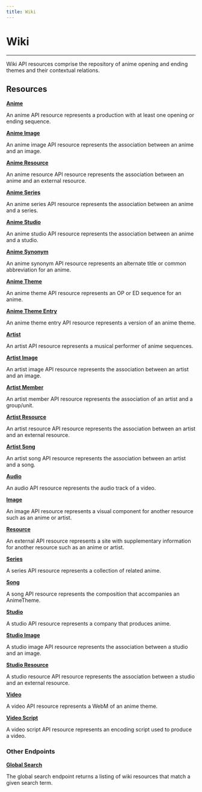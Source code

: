 ```yaml
---
title: Wiki
---
```


# Wiki

---

Wiki API resources comprise the repository of anime opening and ending themes and their contextual relations.

## Resources

**[Anime](/wiki/anime/)**

An anime API resource represents a production with at least one opening or ending sequence.

**[Anime Image](/wiki/animeimage/)**

An anime image API resource represents the association between an anime and an image.

**[Anime Resource](/wiki/animeresource/)**

An anime resource API resource represents the association between an anime and an external resource.

**[Anime Series](/wiki/animeseries/)**

An anime series API resource represents the association between an anime and a series.

**[Anime Studio](/wiki/animestudio/)**

An anime studio API resource represents the association between an anime and a studio.

**[Anime Synonym](/wiki/animesynonym/)**

An anime synonym API resource represents an alternate title or common abbreviation for an anime.

**[Anime Theme](/wiki/animetheme/)**

An anime theme API resource represents an OP or ED sequence for an anime.

**[Anime Theme Entry](/wiki/animethemeentry/)**

An anime theme entry API resource represents a version of an anime theme.

**[Artist](/wiki/artist/)**

An artist API resource represents a musical performer of anime sequences.

**[Artist Image](/wiki/artistimage/)**

An artist image API resource represents the association between an artist and an image.

**[Artist Member](/wiki/artistmember/)**

An artist member API resource represents the association of an artist and a group/unit.

**[Artist Resource](/wiki/artistresource/)**

An artist resource API resource represents the association between an artist and an external resource.

**[Artist Song](/wiki/artistsong/)**

An artist song API resource represents the association between an artist and a song.

**[Audio](/wiki/audio/)**

An audio API resource represents the audio track of a video.

**[Image](/wiki/image/)**

An image API resource represents a visual component for another resource such as an anime or artist.

**[Resource](/wiki/resource/)**

An external API resource represents a site with supplementary information for another resource such as an anime or artist.

**[Series](/wiki/series/)**

A series API resource represents a collection of related anime.

**[Song](/wiki/song/)**

A song API resource represents the composition that accompanies an AnimeTheme.

**[Studio](/wiki/studio/)**

A studio API resource represents a company that produces anime.

**[Studio Image](/wiki/studioimage/)**

A studio image API resource represents the association between a studio and an image.

**[Studio Resource](/wiki/studioresource/)**

A studio resource API resource represents the association between a studio and an external resource.

**[Video](/wiki/video/)**

A video API resource represents a WebM of an anime theme.

**[Video Script](/wiki/videoscript/)**

A video script API resource represents an encoding script used to produce a video. 

### Other Endpoints

**[Global Search](/wiki/search/)**

The global search endpoint returns a listing of wiki resources that match a given search term.